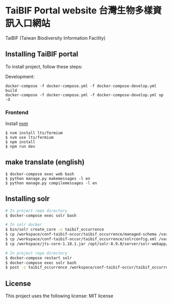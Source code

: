 # TaiBIF Portal website 台灣生物多樣資訊入口網站

TaiBIF (Taiwan Biodiversity Information Facility)

## Installing TaiBIF portal

To install project, follow these steps:

Development:
```
docker-compose -f docker-compose.yml -f docker-compose-develop.yml build
docker-compose -f docker-compose.yml -f docker-compose-develop.yml up -d
```

### Frontend

Install [nvm](https://github.com/nvm-sh/nvm)

```
$ nvm install lts/fermium
$ nvm use lts/fermium
$ npm install
$ npm run dev
```

## make translate (english)

```
$ docker-compose exec web bash
$ python manage.py makemessages -l en
$ python manage.py compilemessages -l en
```
## Installing solr
```bash
# In project repo directory
$ docker-compose exec solr bash

# In solr docker
$ bin/solr create_core -c taibif_occurrence
$ cp /workspace/conf-taibif-occur/taibif_occurrence/managed-schema /var/solr/data/taibif_occurrence/conf/
$ cp /workspace/conf-taibif-occur/taibif_occurrence/solrconfig.xml /var/solr/data/taibif_occurrence/conf/
$ cp /workspace/jts-core-1.18.1.jar /opt/solr-8.9.0/server/solr-webapp/webapp/WEB-INF/lib

# In project repo directory
$ docker-compose restart solr
$ docker-compose exec solr bash
$ post -c taibif_occurrence /workspace/conf-taibif-occur/taibif_occurrence/file.csv
```

<!--
## Contributing to <project_name>

To contribute to <project_name>, follow these steps:

1. Fork this repository.
2. Create a branch: `git checkout -b <branch_name>`.
3. Make your changes and commit them: `git commit -m '<commit_message>'`
4. Push to the original branch: `git push origin <project_name>/<location>`
5. Create the pull request.

Alternatively see the GitHub documentation on [creating a pull request](https://help.github.com/en/github/collaborating-with-issues-and-pull-requests/creating-a-pull-request).

## Contributors

Thanks to the following people who have contributed to this project:

* [@scottydocs](https://github.com/scottydocs) 📖
* [@cainwatson](https://github.com/cainwatson) 🐛
* [@calchuchesta](https://github.com/calchuchesta) 🐛

You might want to consider using something like the [All Contributors](https://github.com/all-contributors/all-contributors) specification and its [emoji key](https://allcontributors.org/docs/en/emoji-key).

## Contact

If you want to contact me you can reach me at <your_email@address.com>.
-->
## License

This project uses the following license: MIT license
